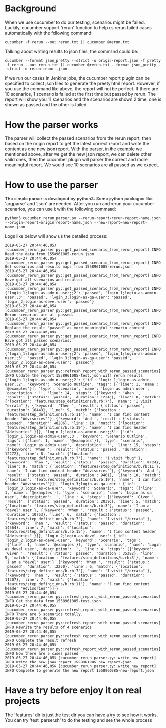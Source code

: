 Background
==
When we use cucumber to do our testing, scenarios might be failed. Luckily, cucumber support 'rerun' function to help us rerun failed cases automatically with the following command:
```
cucumber -f rerun --out rerun.txt || cucumber @rerun.txt
```
Talking about writing results to json files, the command could be:
```
cucumber --format json_pretty --strict -o origin-report.json -f pretty -f rerun --out rerun.txt || cucumber @rerun.txt --format json_pretty --strict -o rerun-report.json
```
If we run our cases in Jenkins jobs, the cucumber report plugin can be specified to collect json files to generate the preety html report. However, if you use the command like above, the report will not be perfect.
If there are 10 scenarios, 1 scenario is failed at the first time but passed by rerun. The report will show you 11 scenarios and the scenarios are shown 2 time, one is shown as passed and the other is failed.

How the parser works
==
The parser will collect the passed scenarios from the rerun report, then based on the origin report to get the latest correct report and write the content as one new json report.
With the parser, in the example we mentioned above, after we get the new json report, we can delete other vaild ones, then the cucumber plugin will parser the correct and more meaningful report. We would see 10 scenarios are all passed as we expect.

How to use the parser
==
The simple parser is developed by python3. Some python packages like 'argparse' and 'json' are needed. After you run and rerun your cucumber scenarios, you can use it with the following command:
```
python3 cucumber_rerun_parser.py --rerun-report=rerun-report-name.json --origin-report=origin-report-name.json --new-report=new-report-name.json
```
Logs like below will show us the detailed process:
```
2019-05-27 20:44:46,053 [cucumber_rerun_parser.py::get_passed_scenario_from_rerun_report] INFO Read the data from 1558961085-rerun.json
2019-05-27 20:44:46,054 [cucumber_rerun_parser.py::get_passed_scenario_from_rerun_report] INFO Get scenarios and results maps from 1558961085-rerun.json
2019-05-27 20:44:46,054 [cucumber_rerun_parser.py::get_passed_scenario_from_rerun_report] INFO Have got all scenarios and results:
2019-05-27 20:44:46,054 [cucumber_rerun_parser.py::get_passed_scenario_from_rerun_report] INFO {'login_1;login-as-admin-user;;2': 'passed', 'login_1;login-as-admin-user;;3': 'passed', 'login_3;login-as-qa-user': 'passed', 'login_2;login-as-devel-user': 'passed'}
2019-05-27 20:44:46,054 [cucumber_rerun_parser.py::get_passed_scenario_from_rerun_report] INFO Rerun scenarios are all passed.
2019-05-27 20:44:46,054 [cucumber_rerun_parser.py::get_passed_scenario_from_rerun_report] INFO Replace the result "passed" as more meaningful scenario content
2019-05-27 20:44:46,054 [cucumber_rerun_parser.py::get_passed_scenario_from_rerun_report] INFO Have got all passed scenarios:
2019-05-27 20:44:46,054 [cucumber_rerun_parser.py::get_passed_scenario_from_rerun_report] INFO {'login_1;login-as-admin-user;;2': 'passed', 'login_1;login-as-admin-user;;3': 'passed', 'login_3;login-as-qa-user': 'passed', 'login_2;login-as-devel-user': 'passed'}
2019-05-27 20:44:46,054 [cucumber_rerun_parser.py::refresh_report_with_rerun_passed_scenarios] INFO Update the report 1558961085-test.json with rerun results {'login_1;login-as-admin-user;;2': {'id': 'login_1;login-as-admin-user;;2', 'keyword': 'Scenario Outline', 'tags': [{'line': 1, 'name': '@examples'}], 'type': 'scenario', 'name': 'Login as admin user', 'description': '', 'line': 14, 'steps': [{'keyword': 'When ', 'result': {'status': 'passed', 'duration': 12349}, 'line': 8, 'match': {'location': 'features/step_definitions/b.rb:7'}, 'name': 'I visit "errata"'}, {'keyword': 'Then ', 'result': {'status': 'passed', 'duration': 10443}, 'line': 9, 'match': {'location': 'features/step_definitions/b.rb:11'}, 'name': 'I can find content header "Advisories"'}, {'keyword': 'And ', 'result': {'status': 'passed', 'duration': 48286}, 'line': 10, 'match': {'location': 'features/step_definitions/b.rb:19'}, 'name': 'I can find header "Advisories"'}]}, 'login_1;login-as-admin-user;;3': {'id': 'login_1;login-as-admin-user;;3', 'keyword': 'Scenario Outline', 'tags': [{'line': 1, 'name': '@examples'}], 'type': 'scenario', 'name': 'Login as admin user', 'description': '', 'line': 15, 'steps': [{'keyword': 'When ', 'result': {'status': 'passed', 'duration': 12272}, 'line': 8, 'match': {'location': 'features/step_definitions/b.rb:7'}, 'name': 'I visit "bug"'}, {'keyword': 'Then ', 'result': {'status': 'passed', 'duration': 9724}, 'line': 9, 'match': {'location': 'features/step_definitions/b.rb:11'}, 'name': 'I can find content header "Advisories"'}, {'keyword': 'And ', 'result': {'status': 'passed', 'duration': 9461}, 'line': 10, 'match': {'location': 'features/step_definitions/b.rb:19'}, 'name': 'I can find header "Advisories"'}]}, 'login_3;login-as-qa-user': {'id': 'login_3;login-as-qa-user', 'keyword': 'Scenario', 'tags': [{'line': 1, 'name': '@examples'}], 'type': 'scenario', 'name': 'Login as qa user', 'description': '', 'line': 4, 'steps': [{'keyword': 'Given ', 'result': {'status': 'passed', 'duration': 20395}, 'line': 5, 'match': {'location': 'features/step_definitions/b.rb:3'}, 'name': 'I am a "devel" user'}, {'keyword': 'When ', 'result': {'status': 'passed', 'duration': 10753}, 'line': 6, 'match': {'location': 'features/step_definitions/b.rb:7'}, 'name': 'I visit "/errata"'}, {'keyword': 'Then ', 'result': {'status': 'passed', 'duration': 14564}, 'line': 7, 'match': {'location': 'features/step_definitions/b.rb:15'}, 'name': 'I find content header "Advisories"'}]}, 'login_2;login-as-devel-user': {'id': 'login_2;login-as-devel-user', 'keyword': 'Scenario', 'tags': [{'line': 1, 'name': '@examples'}], 'type': 'scenario', 'name': 'Login as devel user', 'description': '', 'line': 4, 'steps': [{'keyword': 'Given ', 'result': {'status': 'passed', 'duration': 35382}, 'line': 5, 'match': {'location': 'features/step_definitions/b.rb:3'}, 'name': 'I am a "devel" user'}, {'keyword': 'When ', 'result': {'status': 'passed', 'duration': 12250}, 'line': 6, 'match': {'location': 'features/step_definitions/b.rb:7'}, 'name': 'I visit "/errata"'}, {'keyword': 'Then ', 'result': {'status': 'passed', 'duration': 11207}, 'line': 7, 'match': {'location': 'features/step_definitions/b.rb:11'}, 'name': 'I can find content header "Advisories"'}]}}
2019-05-27 20:44:46,054 [cucumber_rerun_parser.py::refresh_report_with_rerun_passed_scenarios] INFO Get the data from 1558961085-test.json
2019-05-27 20:44:46,055 [cucumber_rerun_parser.py::refresh_report_with_rerun_passed_scenarios] INFO There are 5 scenarios totally.
2019-05-27 20:44:46,055 [cucumber_rerun_parser.py::refresh_report_with_rerun_passed_scenarios] INFO Rewrite the results of 4 scenarios
2019-05-27 20:44:46,055 [cucumber_rerun_parser.py::refresh_report_with_rerun_passed_scenarios] INFO Complete the result refresh
2019-05-27 20:44:46,055 [cucumber_rerun_parser.py::refresh_report_with_rerun_passed_scenarios] INFO Now there are 5 cases passed
2019-05-27 20:44:46,055 [cucumber_rerun_parser.py::write_new_report] INFO Write the new json report 1558961085-new-report.json
2019-05-27 20:44:46,056 [cucumber_rerun_parser.py::write_new_report] INFO Complete to generate the new report 1558961085-new-report.json

```
Have a try before enjoy it on real projects
==
The 'features' dir is just the test dir you can have a try to see how it works. You can try 'test_parser.sh' to do the testing and see the whole process